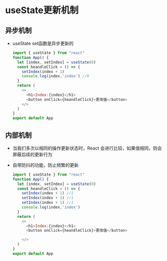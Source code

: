 # useState更新机制

## 异步机制

+ useState set函数是异步更新的

  ```js
  import { useState } from "react"
  function App() {
    let [index, setIndex] = useState(0)
    const heandleClick = () => {
      setIndex(index + 1)
      console.log(index,'index') //0
    }
    return (
      <>
        <h1>Index:{index}</h1>
        <button onClick={heandleClick}>更改值</button>
      </>
    )
  }
  export default App
  ```

## 内部机制

+ 当我们多次以相同的操作更新状态时，React 会进行比较，如果值相同，则会屏蔽后续的更新行为
+ 自带防抖的功能，防止频繁的更新

  ```js
  import { useState } from "react"
  function App() {
    let [index, setIndex] = useState(0)
    const heandleClick = () => {
      setIndex(index + 1) //1
      setIndex(index + 1) //1
      setIndex(index + 1) //1
      console.log(index,'index')
    }
    return (
      <>
        <h1>Index:{index}</h1>
        <button onClick={heandleClick}>更改值</button>

      </>
    )
  }
  export default App
  ```
